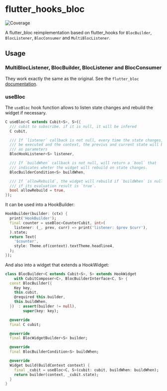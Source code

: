 # flutter_hooks_bloc

![Coverage](https://raw.githubusercontent.com/kranfix/riverbloc/master/packages/flutter_hooks_bloc/coverage_badge.svg?sanitize=true)

A flutter_bloc reimplementation based on flutter_hooks for
`BlocBuilder`, `BlocListener`, `BlocConsumer` and `MultiBlocListener`.

## Usage

### MultiBlocListener, BlocBuilder, BlocListener and BlocConsumer

They work exactly the same as the original. See the `flutter_bloc`
[documentation](https://bloclibrary.dev/#/flutterbloccoreconcepts).

### useBloc

The `useBloc` hook function allows to listen state changes and rebuild
the widget if necessary.

```dart
C useBloc<C extends Cubit<S>, S>({
  /// cubit to subscribe. if it is null, it will be infered
  C cubit,

  /// If `listener` callback is not null, every time the state changes, it will
  /// be executed and the context, the previus and current state will be passed
  /// as parameters
  BlocHookListener<S> listener,

  /// If `buildWhen` callback is not null, will return a `bool` that
  /// indicates wheter the widget will rebuild on state changes.
  BlocBuilderCondition<S> buildWhen,

  /// If `allowRebuild`, the widget will rebuild if `buildWhen` is null or
  /// if its evaluation result is `true`.
  bool allowRebuild = true,
});
```

It can be used into a HookBuilder:

```dart
HookBuilder(builder: (ctx) {
  print('HookBuilder');
  final counter = useBloc<CounterCubit, int>(
    listener: (_, prev, curr) => print('listener: $prev $curr'),
  ).state;
  return Text(
    '$counter',
    style: Theme.of(context).textTheme.headline4,
  );
});
```

And also into a widget that extends a HookWidget:

```dart
class BlocBuilder<C extends Cubit<S>, S> extends HookWidget
    with CubitComposer<C>, BlocBuilderInterface<C, S> {
  const BlocBuilder({
    Key key,
    this.cubit,
    @required this.builder,
    this.buildWhen,
  })  : assert(builder != null),
        super(key: key);

  @override
  final C cubit;

  @override
  final BlocWidgetBuilder<S> builder;

  @override
  final BlocBuilderCondition<S> buildWhen;

  @override
  Widget build(BuildContext context) {
    final _cubit = useBloc<C, S>(cubit: cubit, buildWhen: buildWhen);
    return builder(context, _cubit.state);
  }
}
```
